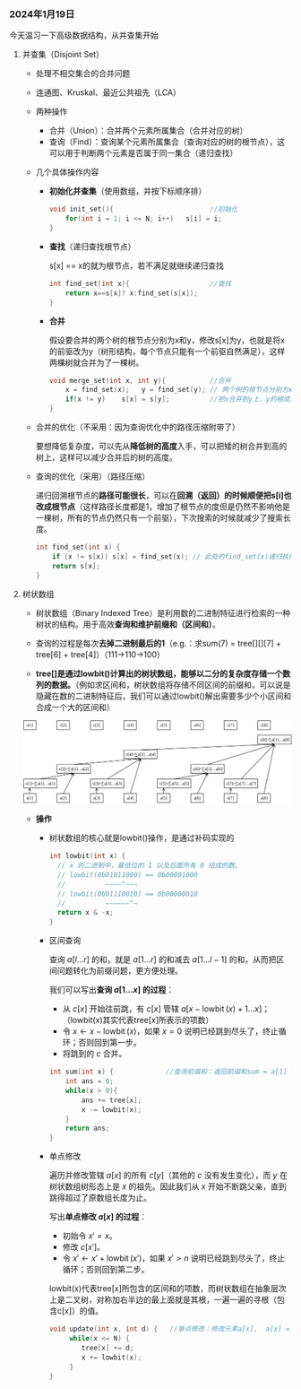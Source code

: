 ### 2024年1月19日

今天温习一下高级数据结构，从并查集开始

1. 并查集（Disjoint Set）

   - 处理不相交集合的合并问题

   - 连通图、Kruskal、最近公共祖先（LCA）

   - 两种操作

     - 合并（Union）：合并两个元素所属集合（合并对应的树）
     - 查询（Find）：查询某个元素所属集合（查询对应的树的根节点），这可以用于判断两个元素是否属于同一集合（递归查找）

   - 几个具体操作内容

     - **初始化并查集**（使用数组，并按下标顺序排）

       ```c++
       void init_set(){                        //初始化
           for(int i = 1; i <= N; i++)   s[i] = i;
       }
       ```

     - **查找**（递归查找根节点）

       s[x] == x的就为根节点，若不满足就继续递归查找

       ```c++
       int find_set(int x){                    //查找
           return x==s[x]? x:find_set(s[x]);
       }
       ```

     - **合并**

       假设要合并的两个树的根节点分别为x和y，修改s[x]为y，也就是将x的前驱改为y（树形结构，每个节点只能有一个前驱自然满足），这样两棵树就合并为了一棵树。

       ```c++
       void merge_set(int x, int y){           //合并
           x = find_set(x);   y = find_set(y); // 两个树的根节点分别为x和y
           if(x != y)    s[x] = s[y];          //把x合并到y上，y的根成为x的根
       }
       ```

   - 合并的优化（不采用：因为查询优化中的路径压缩附带了）

     要想降低复杂度，可以先从**降低树的高度**入手，可以把矮的树合并到高的树上，这样可以减少合并后的树的高度。

   - 查询的优化（采用）（路径压缩）

     递归回溯根节点的**路径可能很长**，可以在**回溯（返回）的时候顺便把s[i]也改成根节点**（这样路径长度都是1，增加了根节点的度但是仍然不影响他是一棵树，所有的节点仍然只有一个前驱），下次搜索的时候就减少了搜索长度。

     ```c++
     int find_set(int x) {
         if (x != s[x]) s[x] = find_set(x); // 此处的find_set(x)递归执行，最后将复制送回来
         return s[x];
     }
     ```

2. 树状数组

   - 树状数组（Binary Indexed Tree）是利用数的二进制特征进行检索的一种树状的结构。用于高效**查询和维护前缀和（区间和）**。

   - 查询的过程是每次**去掉二进制最后的1**（e.g.：求sum(7) = tree[][][7] + tree[6] + tree[4]）（111->110->100）
   - **tree[]是通过lowbit()计算出的树状数组，能够以二分的复杂度存储一个数列的数据。**（例如求区间和，树状数组将存储不同区间的前缀和，可以说是隐藏在数的二进制特征后，我们可以通过lowbit()解出需要多少个小区间和合成一个大的区间和）

   ![img](img/BinaryIndexedTree.svg)

   - **操作**

     - 树状数组的核心就是lowbit()操作，是通过补码实现的

       ```c++
       int lowbit(int x) {
         // x 的二进制中，最低位的 1 以及后面所有 0 组成的数。
         // lowbit(0b01011000) == 0b00001000
         //          ~~~~^~~~
         // lowbit(0b01110010) == 0b00000010
         //          ~~~~~~^~
         return x & -x;
       }
       ```

     - 区间查询

       查询 $a[l \ldots r]$ 的和，就是 $a[1 \ldots r]$ 的和减去 $a[1 \ldots l - 1]$ 的和，从而把区间问题转化为前缀问题，更方便处理。
       
       我们可以写出**查询 $a[1 \ldots x]$ 的过程**：
       
       -   从 $c[x]$ 开始往前跳，有 $c[x]$ 管辖 $a[x-\operatorname{lowbit}(x)+1 \ldots x]$；（lowbit(x)其实代表tree[x]所表示的项数）
       -   令 $x \gets x - \operatorname{lowbit}(x)$，如果 $x = 0$ 说明已经跳到尽头了，终止循环；否则回到第一步。
       -   将跳到的 $c$ 合并。
       
       ```c++
       int sum(int x) {             //查询前缀和：返回前缀和sum = a[1] + a[2] +... + a[x]
           int ans = 0;
           while(x > 0){
               ans += tree[x];
               x -= lowbit(x);
           }
           return ans;
       }
       ```
       
     - 单点修改
     
       遍历并修改管辖 $a[x]$ 的所有 $c[y]$（其他的 $c$ 没有发生变化），而 $y$ 在树状数组树形态上是 $x$ 的祖先。因此我们从 $x$ 开始不断跳父亲，直到跳得超过了原数组长度为止。
     
       写出**单点修改 $a[x]$ 的过程**：
     
       -   初始令 $x' = x$。
       -   修改 $c[x']$。
       -   令 $x' \gets x' + \operatorname{lowbit}(x')$，如果 $x' > n$ 说明已经跳到尽头了，终止循环；否则回到第二步。
     
       lowbit(x)代表tree[x]所包含的区间和的项数，而树状数组在抽象层次上是二叉树，对称加右半边的最上面就是其根，一遍一遍的寻根（包含c[x]）的值。
     
       ```c++
       void update(int x, int d) {   //单点修改：修改元素a[x],  a[x] = a[x] + d
            while(x <= N) {
               tree[x] += d;
               x += lowbit(x);
            }
       }
       ```

